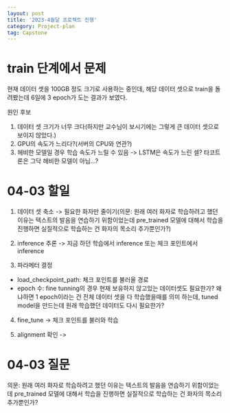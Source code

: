 ```yaml
---
layout: post
title: '2023-4월달 프로젝트 진행'
category: Project-plan
tag: Capstone
---
```


# train 단계에서 문제
현재 데이터 셋을 100GB 정도 크기로 사용하는 중인데, 해당 데이터 셋으로 train을 돌려봤는데 6일에 3 epoch가 도는 결과가 보였다.

원인 후보
1. 데이터 셋 크기가 너무 크다(하지만 교수님이 보시기에는 그렇게 큰 데이터 셋으로 보이지 않았다.)
2. GPU의 속도가 느리다?(서버의 CPU와 연관?)
3. 헤비한 모델일 경우 학습 속도가 느릴 수 있음 -> LSTM은 속도가 느린 셀? 타코트론은 그닥 헤비한 모델이 아님...?

# 04-03 할일
1. 데이터 셋 축소 -> 필요한 화자만 줄이기(의문: 원래 여러 화자로 학습하려고 했던 이유는 텍스트의 발음을 연습하기 위함이었는데 pre_trained 모델에 대해서 학습을 진행하면 실질적으로 학습하는 건 화자의 목소리 추가뿐인가?)

2. inference 추론 -> 지금 하던 학습에서 inference 또는 체크 포인트에서 inference


3. 파라메터 결정

- load_checkpoint_path: 체크 포인트를 불러올 경로
- epoch 수: fine tunning의 경우 현재 보유하지 않고있는 데이터셋도 필요한가? 왜냐하면 1 epoch이라는 건 전체 데이터 셋을 다 학습했을때를 의미 하는데, tuned model을 만드는데 원래 학습했던 데이터도 다시 필요한가?

4. fine_tune -> 체크 포인트를 불러와 학습


5. alignment 확인 ->

# 04-03 질문
의문: 원래 여러 화자로 학습하려고 했던 이유는 텍스트의 발음을 연습하기 위함이었는데
pre_trained 모델에 대해서 학습을 진행하면 실질적으로 학습하는 건 화자의 목소리 추가뿐인가?